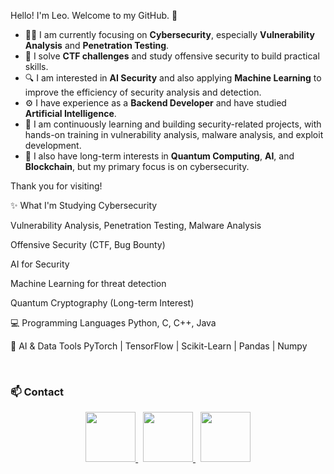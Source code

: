 
<!--타이틀 부분-->
Hello! I'm Leo. Welcome to my GitHub. 🚀

- 👨‍💻 I am currently focusing on **Cybersecurity**, especially **Vulnerability Analysis** and **Penetration Testing**.
- 🎯 I solve **CTF challenges** and study offensive security to build practical skills.
- 🔍 I am interested in **AI Security** and also applying **Machine Learning** to improve the efficiency of security analysis and detection.
- ⚙️ I have experience as a **Backend Developer** and have studied **Artificial Intelligence**.
- 🌱 I am continuously learning and building security-related projects, with hands-on training in vulnerability analysis, malware analysis, and exploit development.
- 🚀 I also have long-term interests in **Quantum Computing**, **AI**, and **Blockchain**, but my primary focus is on cybersecurity.

Thank you for visiting!


<!--내용 부분-->
✨ What I'm Studying
Cybersecurity

Vulnerability Analysis, Penetration Testing, Malware Analysis

Offensive Security (CTF, Bug Bounty)

AI for Security

Machine Learning for threat detection

Quantum Cryptography (Long-term Interest)


💻 Programming Languages
Python, C, C++, Java


🧰 AI & Data Tools
PyTorch | TensorFlow | Scikit-Learn | Pandas | Numpy

<br>


<h3>📫 Contact</h3>
<div align="center">
  <a href="https://imperialtechnic.notion.site/Kaiserliche-Hofburg-865c7d277acc4ac5bed9e187575d3c02?pvs=74" title="Notion">
    <img src="https://img.shields.io/badge/Notion-F3F3F3.svg?style=for-the-badge&logo=notion&logoColor=black" width="80" height="80"/>
  </a>&nbsp;
  <a href="https://www.linkedin.com/in/seminleekorea" title="LinkedIn">
    <img src="http://img.shields.io/badge/-LinkedIn-0072b1?style=flat&logo=linkedin" width="80" height="80"/>
  </a>&nbsp;
  <a href="https://substack.com/@leolee3" title="Substack">
    <img src="https://i.postimg.cc/wjmvRPxJ/substack.png" width="80" height="80"/>
  </a>
</div>
